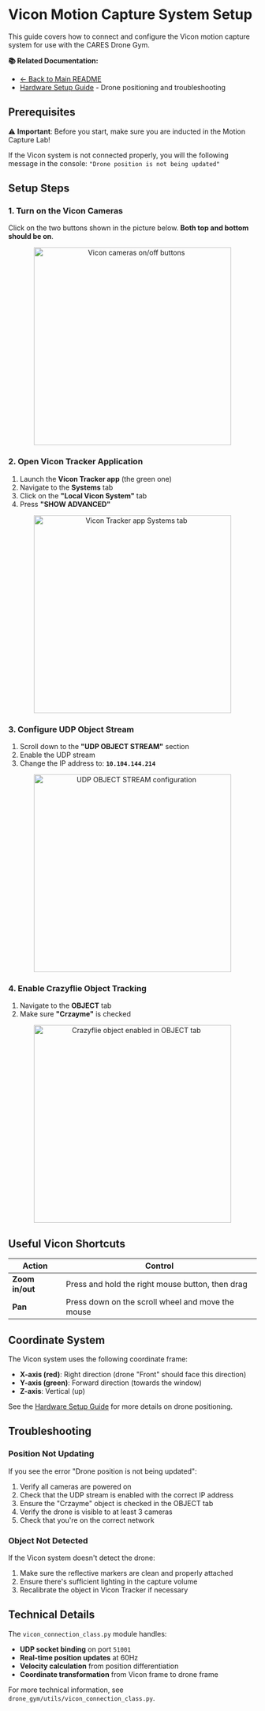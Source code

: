 # Vicon Motion Capture System Setup

This guide covers how to connect and configure the Vicon motion capture system for use with the CARES Drone Gym.

**📚 Related Documentation:**
- [← Back to Main README](../README.md)
- [Hardware Setup Guide](HARDWARE_SETUP.md) - Drone positioning and troubleshooting

## Prerequisites

⚠️ **Important**: Before you start, make sure you are inducted in the Motion Capture Lab!

If the Vicon system is not connected properly, you will the following message in the console: `"Drone position is not being updated"`

## Setup Steps

### 1. Turn on the Vicon Cameras

Click on the two buttons shown in the picture below. **Both top and bottom should be on**.

<p align="center">
  <img src="https://github.com/user-attachments/assets/721651c8-8104-4b07-b570-9dceae6f8fc1" width="400" alt="Vicon cameras on/off buttons">
</p>

### 2. Open Vicon Tracker Application

1. Launch the **Vicon Tracker app** (the green one)
2. Navigate to the **Systems** tab
3. Click on the **"Local Vicon System"** tab
4. Press **"SHOW ADVANCED"**

<div align="center">
  <img src="https://github.com/user-attachments/assets/a9cbd0de-4a1a-4e6b-9bcf-9ccdb84f2231" width="400" alt="Vicon Tracker app Systems tab">
</div>

### 3. Configure UDP Object Stream

1. Scroll down to the **"UDP OBJECT STREAM"** section
2. Enable the UDP stream
3. Change the IP address to: **`10.104.144.214`**

<div align="center">
  <img src="https://github.com/user-attachments/assets/edff9550-3619-4c04-8682-79550698886c" width="400" alt="UDP OBJECT STREAM configuration">
</div>

### 4. Enable Crazyflie Object Tracking

1. Navigate to the **OBJECT** tab
2. Make sure **"Crzayme"** is checked

<div align="center">
  <img src="https://github.com/user-attachments/assets/d97d3e0d-b75d-451b-9609-e2a5ca4da27f" width="400" alt="Crazyflie object enabled in OBJECT tab">
</div>

## Useful Vicon Shortcuts

| Action | Control |
|--------|---------|
| **Zoom in/out** | Press and hold the right mouse button, then drag |
| **Pan** | Press down on the scroll wheel and move the mouse |

## Coordinate System

The Vicon system uses the following coordinate frame:
- **X-axis (red)**: Right direction (drone "Front" should face this direction)
- **Y-axis (green)**: Forward direction (towards the window)
- **Z-axis**: Vertical (up)

See the [Hardware Setup Guide](HARDWARE_SETUP.md#drone-positioning-and-coordinate-system) for more details on drone positioning.

## Troubleshooting

### Position Not Updating
If you see the error "Drone position is not being updated":
1. Verify all cameras are powered on
2. Check that the UDP stream is enabled with the correct IP address
3. Ensure the "Crzayme" object is checked in the OBJECT tab
4. Verify the drone is visible to at least 3 cameras
5. Check that you're on the correct network

### Object Not Detected
If the Vicon system doesn't detect the drone:
1. Make sure the reflective markers are clean and properly attached
2. Ensure there's sufficient lighting in the capture volume
3. Recalibrate the object in Vicon Tracker if necessary

## Technical Details

The `vicon_connection_class.py` module handles:
- **UDP socket binding** on port `51001`
- **Real-time position updates** at 60Hz
- **Velocity calculation** from position differentiation
- **Coordinate transformation** from Vicon frame to drone frame

For more technical information, see `drone_gym/utils/vicon_connection_class.py`.
